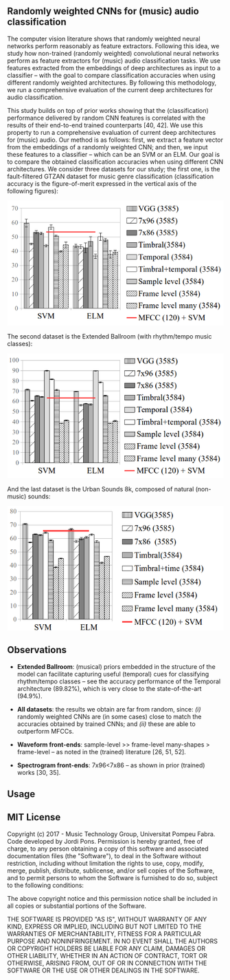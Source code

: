 ## Randomly weighted CNNs for (music) audio classification
The computer vision literature shows that randomly weighted neural networks perform reasonably as feature extractors. Following this idea, we study how non-trained (randomly weighted) convolutional neural networks perform as feature extractors for (music) audio classification tasks. We use features extracted from the embeddings of
deep architectures as input to a classifier – with the goal to compare classification accuracies when using different randomly weighted architectures. By following this methodology, we run a comprehensive evaluation of the current deep architectures for audio classification.

This study builds on top of prior works showing that the (classification) performance delivered by random CNN
features is correlated with the results of their end-to-end trained counterparts [40, 42]. We use this property to run a comprehensive evaluation of current deep architectures for (music) audio. Our method is as follows: first, we
extract a feature vector from the embeddings of a randomly weighted CNN; and then, we input these features
to a classifier – which can be an SVM or an ELM. Our goal is to compare the obtained classification accuracies
when using different CNN architectures. We consider three datasets for our study; the first one, is the fault-filtered GTZAN dataset for music genre classification (classification accuracy is the figure-of-merit expressed in the vertical axis of the following figures):
<p align="center"><img src="img/GTZAN3500.png" height="290"></p>
The second dataset is the Extended Ballroom (with rhythm/tempo music classes):
<p align="center"><img src="img/Ball3500.png" height="290"></p>
And the last dataset is the Urban Sounds 8k, composed of natural (non-music) sounds:
<p align="center"><img src="img/us8k3500.png" height="290"></p>

## Observations
- **Extended Ballroom**: (musical) priors embedded in the structure of the model can facilitate capturing useful (temporal) cues for classifying rhythm/tempo classes – see the accuracy performance of the Temporal architecture (89.82%), which is very close to the state-of-the-art (94.9%).

- **All datasets**: the results we obtain are far from random, since: *(i)* randomly weighted CNNs are (in some cases) close to match the accuracies obtained by trained CNNs; and *(ii)* these are able to outperform MFCCs. 

- **Waveform front-ends**: sample-level >> frame-level many-shapes > frame-level – as noted in the (trained) literature [26, 51, 52]. 

- **Spectrogram front-ends**: 7x96<7x86 – as shown in prior (trained) works [30, 35]. 

## Usage

## MIT License
Copyright (c) 2017 - Music Technology Group, Universitat Pompeu Fabra. Code developed by Jordi Pons.
Permission is hereby granted, free of charge, to any person obtaining a copy of this software and associated documentation files (the "Software"), to deal in the Software without restriction, including without limitation the rights to use, copy, modify, merge, publish, distribute, sublicense, and/or sell copies of the Software, and to permit persons to whom the Software is furnished to do so, subject to the following conditions:

The above copyright notice and this permission notice shall be included in all copies or substantial portions of the Software.

THE SOFTWARE IS PROVIDED "AS IS", WITHOUT WARRANTY OF ANY KIND, EXPRESS OR IMPLIED, INCLUDING BUT NOT LIMITED TO THE WARRANTIES OF MERCHANTABILITY, FITNESS FOR A PARTICULAR PURPOSE AND NONINFRINGEMENT. IN NO EVENT SHALL THE AUTHORS OR COPYRIGHT HOLDERS BE LIABLE FOR ANY CLAIM, DAMAGES OR OTHER LIABILITY, WHETHER IN AN ACTION OF CONTRACT, TORT OR OTHERWISE, ARISING FROM, OUT OF OR IN CONNECTION WITH THE SOFTWARE OR THE USE OR OTHER DEALINGS IN THE SOFTWARE.
